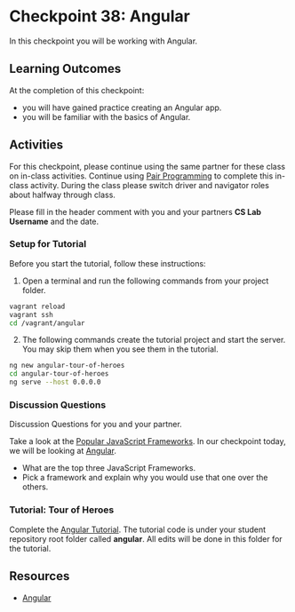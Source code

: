 # Checkpoint 38: Angular

In this checkpoint you will be working with Angular.

## Learning Outcomes

At the completion of this checkpoint:

* you will have gained practice creating an Angular app.
* you will be familiar with the basics of Angular.

## Activities

For this checkpoint, please continue using the same partner for these class on in-class activities.
Continue using [Pair Programming](https://en.wikipedia.org/wiki/Pair_programming) to complete this in-class activity.
During the class please switch driver and navigator roles about halfway through class.

Please fill in the header comment with you and your partners **CS Lab Username** and the date.

### Setup for Tutorial

Before you start the tutorial, follow these instructions:

1. Open a terminal and run the following commands from your project folder.

```sh
vagrant reload
vagrant ssh
cd /vagrant/angular
```

2. The following commands create the tutorial project and start the server.
    You may skip them when you see them in the tutorial.

```sh
ng new angular-tour-of-heroes
cd angular-tour-of-heroes
ng serve --host 0.0.0.0
```

### Discussion Questions

Discussion Questions for you and your partner.

Take a look at the [Popular JavaScript Frameworks](https://raygun.com/blog/popular-javascript-frameworks/).
In our checkpoint today, we will be looking at [Angular](https://angular.io/).

* What are the top three JavaScript Frameworks.
* Pick a framework and explain why you would use that one over the others.

### Tutorial: Tour of Heroes

Complete the [Angular Tutorial](https://angular.io/tutorial).
The tutorial code is under your student repository root folder called **angular**.
All edits will be done in this folder for the tutorial.

## Resources

* [Angular](https://angular.io/)